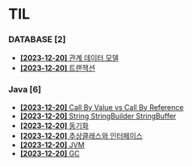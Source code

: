 # TIL
 
### DATABASE [2]
- [**[2023-12-20]**  관계 데이터 모델](https://github.com/A-lass/TIL/blob/main/DATABASE/관계_데이터_모델.md)
- [**[2023-12-20]**  트랜잭션](https://github.com/A-lass/TIL/blob/main/DATABASE/트랜잭션.md)
### Java [6]
- [**[2023-12-20]**  Call By Value vs Call By Reference](https://github.com/A-lass/TIL/blob/main/Java/Call_By_Value_vs_Call_By_Reference.md)
- [**[2023-12-20]**  String StringBuilder StringBuffer](https://github.com/A-lass/TIL/blob/main/Java/String_StringBuilder_StringBuffer.md)
- [**[2023-12-20]**  동기화](https://github.com/A-lass/TIL/blob/main/Java/동기화.md)
- [**[2023-12-20]**  추상클래스와 인터페이스](https://github.com/A-lass/TIL/blob/main/Java/추상클래스와_인터페이스.md)
- [**[2023-12-20]**  JVM](https://github.com/A-lass/TIL/blob/main/Java/JVM.md)
- [**[2023-12-20]**  GC](https://github.com/A-lass/TIL/blob/main/Java/GC.md)
